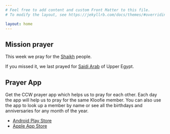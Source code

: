 ```yaml
---
# Feel free to add content and custom Front Matter to this file.
# To modify the layout, see https://jekyllrb.com/docs/themes/#overriding-theme-defaults

layout: home
---
```


## Mission prayer

This week we pray for the [Shaikh](/prayer/notes/shaikh.html) people.

If you missed it, we last prayed for [Saidi Arab](/prayer/notes/saidi-arabs.html) of Upper
Egypt.

## Prayer App

Get the CCW prayer app which helps us to pray for each other. Each day the app will help
us to pray for the same Kloofie member. You can also use the app to look up a member by
name or see all the birthdays and anniversaries for any month of the year.

- [Android Play Store](https://play.google.com/store/apps/details?id=org.christchurchwaterkloof.app)
- [Apple App Store](https://apps.apple.com/za/app/christ-church-waterkloof/id1497566300)
